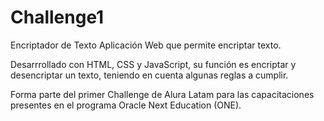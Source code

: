 # Challenge1
Encriptador de Texto
Aplicación Web que permite encriptar texto.

Desarrrollado con HTML, CSS y JavaScript, su función es encriptar y desencriptar un texto, teniendo en cuenta algunas reglas a cumplir.

Forma parte del primer Challenge de Alura Latam para las capacitaciones presentes en el programa Oracle Next Education (ONE).
